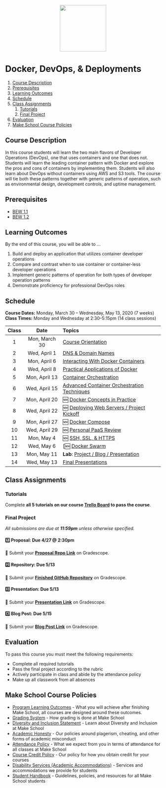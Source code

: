 
<p align="center">
  <img src="Images/docker.svg" height="150">
</p>

# Docker, DevOps, & Deployments

1. [Course Description](#course-description)
1. [Prerequisites](#prerequisites)
1. [Learning Outcomes](#learning-outcomes)
1. [Schedule](#schedule)
1. [Class Assignments](#class-assignments)
   1. [Tutorials](#tutorials)
   1. [Final Project](#final-project)
1. [Evaluation](#evaluation)
1. [Make School Course Policies](#make-school-course-policies)

## Course Description

In this course students will learn the two main flavors of Developer Operations (DevOps), one that uses containers and one that does not. Students will learn the leading container pattern with Docker and explore the pros and cons of containers by implementing them. Students will also learn about DevOps without containers using AWS and S3 tools. The course will tie both these patterns together with generic patterns of operation, such as environmental design, development controls, and uptime management.

## Prerequisites

- [BEW 1.1](https://make.sc/bew1-1)
- [BEW 1.2](https://make.sc/bew1-2)

## Learning Outcomes

By the end of this course, you will be able to ...

1. Build and deploy an application that utilizes container developer operations
1. Compare and contrast when to use container or container-less developer operations
1. Implement generic patterns of operation for both types of developer operation patterns
1. Demonstrate proficiency for professional DevOps roles

## Schedule

**Course Dates:** Monday, March 30 – Wednesday, May 13, 2020 (7 weeks)
**Class Times:** Monday and Wednesday at 2:30–5:15pm (14 class sessions)

| Class |          Date          |                 Topics                  |
|:-----:|:----------------------:|:---------------------------------------|
|  1 |   Mon, March 30                        | [Course Orientation](Lessons/01-CourseOrientation.md) |
|  2 |   Wed, April 1                         | [DNS & Domain Names](Lessons/02-DNS.md) |
|  3 |   Mon, April 6                         | [Interacting With Docker Containers](Archive/2019-T4/Lessons/Lesson3.md) |
|  4 |   Wed, April 8                         | [Practical Applications of Docker](Archive/2019-T4/Lessons/Lesson4.md) |
|  5 |   Mon, April 13                        | [Container Orchestration](Archive/2019-T4/Lessons/Lesson5.md) |
|  6 |   Wed, April 15                        | [Advanced Container Orchestration Techniques](Archive/2019-T4/Lessons/Lesson6.md) |
|  7 |   Mon, April 20                        | 🆕 [Docker Concepts in Practice](Lessons/07-Dockerfiles.md) |
|  8 |   Wed, April 22                        | 🆕 [Deploying Web Servers / Project Kickoff](Lessons/08-WebServers.md) |
|  9 |   Mon, April 27                        | 🆕 [Docker Compose](Lessons/09-Compose.md) |
| 10 |   Wed, April 29                        | 🆕 [Personal PaaS Review](Lessons/10-PaaS.md) |
| 11 |   Mon, May 4                           | 🆕 [SSH, SSL, & HTTPS](Lessons/11-Security.md) |
| 12 |   Wed, May 6                           | [🆕 [Docker Swarm](Lessons/12-Swarm.md) |
| 13 |   Mon, May 11                          | **Lab**: [Project / Blog / Presentation](Projects/FinalProject.md#Deliverables) |
| 14 |   Wed, May 13                          | [Final Presentations](Projects/FinalProject.md#Presentation)  |

## Class Assignments

### Tutorials

Complete **all 5 tutorials on our course [Trello Board](https://make.sc/bew2.2-planner) to pass the course**.

### Final Project

_All submissions are due at **11:59pm** unless otherwise specified._

#### 1️⃣ Proposal: Due 4/27 @ 2:30pm

🔗 Submit your **[Proposal Repo Link](https://www.gradescope.com/courses/105262/assignments/467884)** on Gradescope.

#### 2️⃣ Repository: Due 5/13

🔗 Submit your **[Finished GitHub Repository](https://www.gradescope.com/courses/105262/assignments/428249)** on Gradescope.

#### 3️⃣ Presentation: Due 5/13

🔗 Submit your **[Presentation Link](https://www.gradescope.com/courses/105262/assignments/462693)** on Gradescope.

#### 4️⃣ Blog Post: Due 5/15

🔗 Submit your **[Blog Post Link](https://www.gradescope.com/courses/105262/assignments/467890)** on Gradescope.

## Evaluation

To pass this course you must meet the following requirements:

- Complete all required tutorials
- Pass the final project according to the rubric
- Actively participate in class and abide by the attendance policy
- Make up all classwork from all absences

## Make School Course Policies

- [Program Learning Outcomes](https://make.sc/program-learning-outcomes) - What you will achieve after finishing Make School, all courses are designed around these outcomes.
- [Grading System](https://make.sc/grading-system) - How grading is done at Make School
- [Diversity and Inclusion Statement](https://make.sc/diversity-and-inclusion-statement) - Learn about Diversity and Inclusion at Make School
- [Academic Honesty](https://make.sc/academic-honesty-policy) - Our policies around plagerism, cheating, and other forms of academic misconduct
- [Attendance Policy](https://make.sc/attendance-policy) - What we expect from you in terms of attendance for all classes at Make School
- [Course Credit Policy](https://make.sc/course-credit-policy) - Our policy for how you obtain credit for your courses
- [Disability Services (Academic Accommodations)](https://make.sc/disability-services) - Services and accommodations we provide for students
- [Student Handbook](https://make.sc/student-handbook) - Guidelines, policies, and resources for all Make School students
